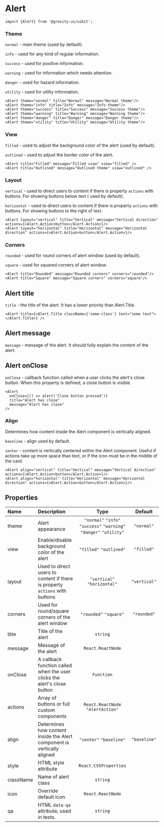 <!--GITHUB_BLOCK-->

# Alert

<!--/GITHUB_BLOCK-->

```tsx
import {Alert} from '@gravity-ui/uikit';
```

### Theme

`normal` - main theme (used by default).

`info` - used for any kind of regular information.

`success` - used for positive information.

`warning` - used for information which needs attention.

`danger` - used for hazard information.

`utility` - used for utility information.

<!--LANDING_BLOCK
<ExampleBlock
    code={`
<Alert theme="normal" title="Normal" message="Normal theme" />
<Alert theme="info" title="Info" message="Info theme" />
<Alert theme="success" title="Success" message="Success theme" />
<Alert theme="warning" title="Warning" message="Warning theme" />
<Alert theme="danger" title="Danger" message="Danger theme" />
<Alert theme="utility" title="utility" message="Utility theme" />
`}>
    <UIKit.Alert theme="normal" title="Normal" message="Normal theme" />
    <UIKit.Alert theme="info" title="Info" message="Info theme" />
    <UIKit.Alert theme="success" title="Success" message="Success theme" />
    <UIKit.Alert theme="warning" title="Warning" message="Warning theme" />
    <UIKit.Alert theme="danger" title="Danger" message="Danger theme" />
    <UIKit.Alert theme="utility" title="Utility" message="Utility theme" />
</ExampleBlock>
LANDING_BLOCK-->

<!--GITHUB_BLOCK-->

```tsx
<Alert theme="normal" title="Normal" message="Normal theme"/>
<Alert theme="info" title="Info" message="Info theme"/>
<Alert theme="success" title="Success" message="Success theme"/>
<Alert theme="warning" title="Warning" message="Warning theme"/>
<Alert theme="danger" title="Danger" message="Danger theme"/>
<Alert theme="utility" title="Utility" message="Utility theme"/>
```

<!--/GITHUB_BLOCK-->

### View

`filled` - used to adjust the background color of the alert (used by default).

`outlined` - used to adjust the border color of the alert.

<!--LANDING_BLOCK
<ExampleBlock
    code={`
<Alert title="Filled" message="Filled view" view="filled" />
<Alert title="Outlined" message="Outlined theme" view="outlined" />
`}
>
    <UIKit.Alert title="Filled" message="Filled view" view="filled" />
    <UIKit.Alert title="Outlined" message="Outlined theme" view="outlined" />
</ExampleBlock>
LANDING_BLOCK-->

<!--GITHUB_BLOCK-->

```
<Alert title="Filled" message="Filled view" view="filled" />
<Alert title="Outlined" message="Outlined theme" view="outlined" />
```

<!--/GITHUB_BLOCK-->

### Layout

`vertical` - used to direct users to content if there is property `actions` with buttons. For showing buttons below text (
used
by default).

`horizontal` - used to direct users to content if there is property `actions` with buttons. For showing buttons to the right
of text.

<!--LANDING_BLOCK
<ExampleBlock
    code={`
<Alert layout="vertical" title="Vertical" message="Vertical direction" actions={<Alert.Action>button</Alert.Action>} />
<Alert layout="horizontal" title="Horizontal" message="Horizontal direction" actions={<Alert.Action>button</Alert.Action>} />
`}>
    <UIKit.Alert layout="vertical" title="Vertical" message="Vertical direction" actions={<UIKit.Alert.Action>button</UIKit.Alert.Action>} />
    <UIKit.Alert layout="horizontal" title="Horizontal" message="Horizontal direction" actions={<UIKit.Alert.Action>button</UIKit.Alert.Action>} />
</ExampleBlock>
LANDING_BLOCK-->

<!--GITHUB_BLOCK-->

```tsx
<Alert layout="vertical" title="Vertical" message="Vertical direction" actions={<Alert.Action>button</Alert.Action>}/>
<Alert layout="horizontal" title="Horizontal" message="Horizontal direction" actions={<Alert.Action>button</Alert.Action>}/>
```

<!--/GITHUB_BLOCK-->

### Corners

`rounded` - used for round corners of alert window (used by default).

`square` - used for squared corners of alert window.

<!--LANDING_BLOCK
<ExampleBlock
    code={`
<Alert title="Rounded" message="Rounded corners" corners="rounded"  />
<Alert title="Square" message="Square corners" corners="square" />
`}
>
    <UIKit.Alert title="Rounded" message="Rounded corners" corners="rounded"  />
    <UIKit.Alert title="Square" message="Square corners" corners="square" />
</ExampleBlock>
LANDING_BLOCK-->

<!--GITHUB_BLOCK-->

```tsx
<Alert title="Rounded" message="Rounded corners" corners="rounded"/>
<Alert title="Square" message="Square corners" corners="square"/>
```

<!--/GITHUB_BLOCK-->

## Alert title

`title` - the title of the alert. It has a lower priority than Alert.Title.

<!--LANDING_BLOCK
<ExampleBlock
    code={`
<Alert title={<Alert.Title className={'some-class'} text="some text"></Alert.Title>} />
`}
>
    <UIKit.Alert title={<UIKit.Alert.Title className={'some-class'} text="some text"></UIKit.Alert.Title>} />
</ExampleBlock>
LANDING_BLOCK-->

<!--GITHUB_BLOCK-->

```tsx
<Alert title={<Alert.Title className={'some-class'} text="some text"></Alert.Title>} />
```

<!--/GITHUB_BLOCK-->

## Alert message

`message` - message of the alert. It should fully explain the content of the alert.

## Alert onClose

`onClose` - callback function called when a user clicks the alert's close button. When this property is defined, a close button is visible.

<!--LANDING_BLOCK
<ExampleBlock
    code={`
<Alert onClose={() => alert('Close button pressed')} title="Alert has close" message="Alert has close" />
`}
>
    <UIKit.Alert onClose={() => alert('Close button pressed')} title="Alert has close" message="Alert has close" />
</ExampleBlock>
LANDING_BLOCK-->

<!--GITHUB_BLOCK-->

```tsx
<Alert
  onClose={() => alert('Close button pressed')}
  title="Alert has close"
  message="Alert has close"
/>
```

<!--/GITHUB_BLOCK-->

### Align

Determines how content inside the Alert component is vertically aligned.

`baseline` - align used by default.

`center` - content is vertically centered within the Alert component. Useful if actions take up
more space than text,
or if the icon must be in the middle of the card.

<!--LANDING_BLOCK
<ExampleBlock
    code={`
<Alert align="baseline" theme="info" title="Baseline" message="Baseline align" actions={<Alert.Action>button</Alert.Action>} />
<Alert align="center" theme="info" title="Center" message="Center align" actions={<Alert.Action>button</Alert.Action>} align="center"/>
`}>
    <UIKit.Alert align="baseline" theme="info" title="Baseline" message="Baseline align" actions={<UIKit.Alert.Action>button</UIKit.Alert.Action>} />
    <UIKit.Alert align="center" theme="info" title="Center" message="Center align" actions={<UIKit.Alert.Action>button</UIKit.Alert.Action>} align="center"/>
</ExampleBlock>
LANDING_BLOCK-->

<!--GITHUB_BLOCK-->

```tsx
<Alert align="vertical" title="Vertical" message="Vertical direction" actions={<Alert.Action>button</Alert.Action>}/>
<Alert align="horizontal" title="Horizontal" message="Horizontal direction" actions={<Alert.Action>button</Alert.Action>}/>
```

<!--/GITHUB_BLOCK-->

## Properties

| Name      | Description                                                                 |                                Type                                |   Default    |
| :-------- | :-------------------------------------------------------------------------- | :----------------------------------------------------------------: | :----------: |
| theme     | Alert appearance                                                            | `"normal"` `"info"` `"success"` `"warning"` `"danger"` `"utility"` |  `"normal"`  |
| view      | Enable/disable background color of the alert                                |                      `"filled"` `"outlined"`                       |  `"filled"`  |
| layout    | Used to direct users to content if there is property `actions` with buttons |                    `"vertical"` `"horizontal"`                     | `"vertical"` |
| corners   | Used for round/square corners of the alert window                           |                       `"rounded"` `"square"`                       | `"rounded"`  |
| title     | Title of the alert                                                          |                              `string`                              |              |
| message   | Message of the alert                                                        |                         `React.ReactNode`                          |              |
| onClose   | A callback function called when the user clicks the alert's close button    |                             `Function`                             |              |
| actions   | Array of buttons or full custom components                                  |                 `React.ReactNode` `"AlertAction"`                  |              |
| align     | Determines how content inside the Alert component is vertically aligned     |                      `"center"` `"baseline"`                       | `"baseline"` |
| style     | HTML style attribute                                                        |                       `React.CSSProperties`                        |              |
| className | Name of alert class                                                         |                              `string`                              |              |
| icon      | Override default icon                                                       |                         `React.ReactNode`                          |              |
| qa        | HTML `data-qa` attribute, used in tests.                                    |                              `string`                              |              |
